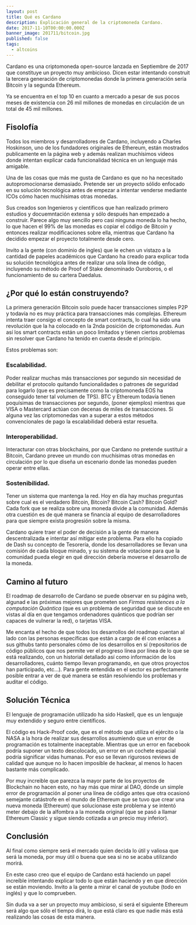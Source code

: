 ```yaml
---
layout: post
title: Qué es Cardano
description: Explicación general de la criptomoneda Cardano.
date: 2017-11-10T00:00:00.000Z
banner_image: 201711/bitcoin.jpg
published: false
tags:
  - altcoins
---
```

Cardano es una criptomoneda open-source lanzada en Septiembre de 2017 que constituye un proyecto muy ambicioso. Dicen estar intentando construit la tercera generación de criptomonedas donde la primera generación sería Bitcoin y la segunda Ethereum.

Ya se encuentra en el top 10 en cuanto a mercado a pesar de sus pocos meses de existencia con 26 mil millones de monedas en circulación de un total de 45 mil millones.

<!--more-->

## Fisolofía

Todos los miembros y desarrolladores de Cardano, incluyendo a Charles Hoskinson, uno de los fundadores originales de Ethereum, están mostrados publicamente en la página web y además realizan muchísimos videos donde intentan explicar cada funcionalidad técnica en un lenguaje más amigable.

Una de las cosas que más me gusta de Cardano es que no ha necesitado autopromocionarse demasiado. Pretende ser un proyecto sólido enfocado en su solución tecnológica antes de empezar a intentar venderse mediante ICOs cómo hacen muchísimas otras monedas.

Sus creados son Ingenieros y cientificos que han realizado primero estudios y docuemntación extensa y sólo después han empezado a construir. Parece algo muy sencillo pero casi ninguna moneda lo ha hecho, lo que hacen el 99% de las monedas es copiar el código de Bitcoin y entonces realizar modificaciones sobre ella, mientras que Cardano ha decidido empezar el proyecto totalmente desde cero.

Invito a la gente (con dominio de ingles) que le echen un vistazo a la cantidad de papeles académicos que Cardano ha creado para explicar toda su solución  tecnológica antes de realizar una sola línea de código, incluyendo su método de Proof of Stake denominado Ouroboros, o el funcionamiento de su cartera Daedalus.

## ¿Por qué lo están construyendo?

La primera generación Bitcoin solo puede hacer transacciones simples P2P y todavía no es muy práctica para transacciones más complejas. Ethereum intenta traer consigo el concepto de smart contracts, lo cual ha sido una revolución que la ha colocado en la 2nda posición de criptomonedas. Aun así los smart contracts están un poco limitados y tienen ciertos problemas sin resolver que Cardano ha tenido en cuenta desde el principio.

Estos problemas son:
### Escalabilidad.
Poder realizar muchas más transacciones por segundo sin necesidad de debilitar el protocolo quitando funcionalidades o patrones de seguridad para logarlo (que es precisamente como la criptomoneda EOS ha conseguido tener tal volumen de TPS). BTC y Ethereum todavía tienen poquísimas de transacciones por segundo, (poner ejemplos) mientras que VISA o Mastercard actúan con decenas de miles de transacciones. Si alguna vez las criptomonedas van a superar a estos métodos convencionales de pago la escalabilidad deberá estar resuelta.

### Interoperabilidad.
Interacturar con otras blockchains, por que Cardano no pretende sustituir a Bitcoin, Cardano prevee un mundo con muchísimas otras monedas en circulación por lo que diseña un escenario donde las monedas pueden operar entre ellas.

### Sostenibilidad.
Tener un sistema que mantenga la red. Hoy en día hay muchas preguntas sobre cual es el verdadero Bitcoin, Bitcoin? Bitcoin Cash? Bitcoin Gold? Cada fork que se realiza sobre una moneda divide a la comunidad. Además otra cuestión es de qué manera se financia al equipo de desarrolladores para que siempre exista progresión sobre la misma.

Cardano quiere traer el poder de decisión a la gente de manera descentralizada e intentar así mitigar este problema. Para ello ha copiado de Dash su concepto de Tesorería, donde los desarrolladores se llevan una comisión de cada bloque minado, y su sistema de votacione para que la comunidad pueda elegir en qué dirección debería moverse el desarrollo de la moneda.

## Camino al futuro

El roadmap de desarrollo de Cardano se puede observar en su página web, algunad e las próximas mejores que prometen son *Firmas resistences a la computación Quántica* (que es un problema de seguridad que se discute en vistas al día en que tengamos ordenadores quánticos que podrían ser capaces de vulnerar la red), o  tarjetas VISA.

Me encanta el hecho de que todos los desarrollos del roadmap cuentan al lado con las personas específicas que están a cargo de él con enlaces a sus githubs tanto personales cómo de los desarrollos en sí (repositorios de código públicos que nos permite ver el progreso línea por línea de lo que se está realizando, con un historial detallado así como información de los desarrolladores, cuánto tiempo llevan programando, en que otros proyectos han participado, etc…). Para gente entendida en el sector es perfectamente posible entrar a ver de qué manera se están resolviendo los problemas y auditar el código.

## Solución Técnica

El lenguaje de programación utilizado ha sido Haskell, que es un lenguaje muy extendido y seguro entre científicos.

El código es Hack-Proof code, que es el método que utiliza el ejército o la NASA a la hora de realizar sus desarrollos asumiendo que un error de programación es totalmente inaceptable. Mientras que un error en facebook podría suponer un texto descolocado, un error en un cochete espacial podría significar vidas humanas. Por eso se llevan rigurosos reviews de calidad que aunque no lo hacen imposible de hackear,  al menos lo hacen bastante más complicado.

Por muy increible que parezca la mayor parte de los proyectos de Blockchain no hacen esto, no hay más que mirar al DAO, dónde un simple error de programación al poner una línea de código antes que otra ocasionó semejante catástrofe en el mundo de Ethereum que se tuvo que crear una nueva moneda (Ethereum) que solucionase este problema y se intentó meter debajo de la alfombra a la moneda original (que se pasó a llamar Ethereum Classic y sigue siendo cotizada a un precio muy inferior).

## Conclusión

Al final como siempre será el mercado quien decida lo útil y valiosa que será la moneda, por muy útil o buena que sea si no se acaba utilizando morirá.

En este caso creo que el equipo de Cardano está haciendo un papel increíble intentando explicar todo lo que están haciendo y en que dirección se están moviendo. Invito a la gente a mirar el canal de youtube (todo en inglés) y que lo comprueben.

Sin duda va a ser un proyecto muy ambicioso, si será el siguiente Ethereum será algo que sólo el tiempo dirá, lo que está claro es que nadie más está realizando las cosas de esta manera.
